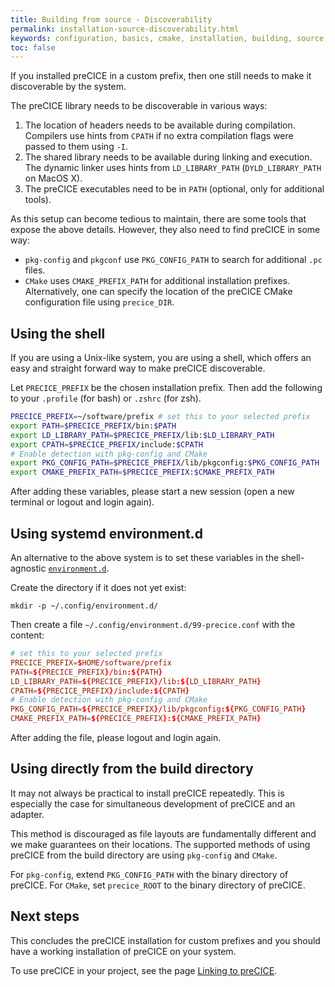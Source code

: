 ```yaml
---
title: Building from source - Discoverability
permalink: installation-source-discoverability.html
keywords: configuration, basics, cmake, installation, building, source, bash, profile
toc: false
---
```


If you installed preCICE in a custom prefix, then one still needs to make it discoverable by the system.

The preCICE library needs to be discoverable in various ways:

1. The location of headers needs to be available during compilation.
   Compilers use hints from `CPATH` if no extra compilation flags were passed to them using `-I`.
2. The shared library needs to be available during linking and execution.
   The dynamic linker uses hints from `LD_LIBRARY_PATH` (`DYLD_LIBRARY_PATH` on MacOS X).
3. The preCICE executables need to be in `PATH` (optional, only for additional tools).

As this setup can become tedious to maintain, there are some tools that expose the above details.
However, they also need to find preCICE in some way:

* `pkg-config` and `pkgconf` use `PKG_CONFIG_PATH` to search for additional `.pc` files.
* `CMake` uses `CMAKE_PREFIX_PATH` for additional installation prefixes.
  Alternatively, one can specify the location of the preCICE CMake configuration file using `precice_DIR`.

## Using the shell

If you are using a Unix-like system, you are using a shell, which offers an easy and straight forward way to make preCICE discoverable.

Let `PRECICE_PREFIX` be the chosen installation prefix.
Then add the following to your `.profile` (for bash) or `.zshrc` (for zsh).

```bash
PRECICE_PREFIX=~/software/prefix # set this to your selected prefix
export PATH=$PRECICE_PREFIX/bin:$PATH
export LD_LIBRARY_PATH=$PRECICE_PREFIX/lib:$LD_LIBRARY_PATH
export CPATH=$PRECICE_PREFIX/include:$CPATH
# Enable detection with pkg-config and CMake
export PKG_CONFIG_PATH=$PRECICE_PREFIX/lib/pkgconfig:$PKG_CONFIG_PATH
export CMAKE_PREFIX_PATH=$PRECICE_PREFIX:$CMAKE_PREFIX_PATH
```

After adding these variables, please start a new session (open a new terminal or logout and login again).

## Using systemd environment.d

An alternative to the above system is to set these variables in the shell-agnostic [`environment.d`](https://www.man7.org/linux/man-pages/man5/environment.d.5.html).

Create the directory if it does not yet exist:

```terminal
mkdir -p ~/.config/environment.d/
```

Then create a file `~/.config/environment.d/99-precice.conf` with the content:

```conf
# set this to your selected prefix
PRECICE_PREFIX=$HOME/software/prefix
PATH=${PRECICE_PREFIX}/bin:${PATH}
LD_LIBRARY_PATH=${PRECICE_PREFIX}/lib:${LD_LIBRARY_PATH}
CPATH=${PRECICE_PREFIX}/include:${CPATH}
# Enable detection with pkg-config and CMake
PKG_CONFIG_PATH=${PRECICE_PREFIX}/lib/pkgconfig:${PKG_CONFIG_PATH}
CMAKE_PREFIX_PATH=${PRECICE_PREFIX}:${CMAKE_PREFIX_PATH}
```

After adding the file, please logout and login again.

## Using directly from the build directory

It may not always be practical to install preCICE repeatedly.
This is especially the case for simultaneous development of preCICE and an adapter.

This method is discouraged as file layouts are fundamentally different and we make guarantees on their locations.
The supported methods of using preCICE from the build directory are using `pkg-config` and `CMake`.

For `pkg-config`, extend `PKG_CONFIG_PATH` with the binary directory of preCICE.
For `CMake`, set `precice_ROOT` to the binary directory of preCICE.

## Next steps

This concludes the preCICE installation for custom prefixes and you should have a working installation of preCICE on your system.

To use preCICE in your project, see the page [Linking to preCICE](installation-linking).
